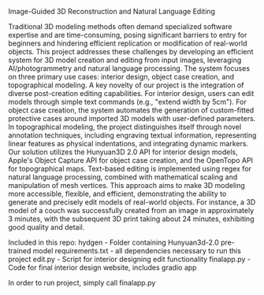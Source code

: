 Image-Guided 3D Reconstruction and Natural Language Editing

Traditional 3D modeling methods often demand specialized software expertise and are time-consuming, posing significant barriers to entry for beginners and hindering efficient replication or modification of real-world objects. This project addresses these challenges by developing an efficient system for 3D model creation and editing from input images, leveraging AI/photogrammetry and natural language processing. The system focuses on three primary use cases: interior design, object case creation, and topographical modeling. A key novelty of our project is the integration of diverse post-creation editing capabilities. For interior design, users can edit models through simple text commands (e.g., "extend width by 5cm"). For object case creation, the system automates the generation of custom-fitted protective cases around imported 3D models with user-defined parameters. In topographical modeling, the project distinguishes itself through novel annotation techniques, including engraving textual information, representing linear features as physical indentations, and integrating dynamic markers. Our solution utilizes the Hunyuan3D 2.0 API for interior design models, Apple's Object Capture API for object case creation, and the OpenTopo API for topographical maps. Text-based editing is implemented using regex for natural language processing, combined with mathematical scaling and manipulation of mesh vertices. This approach aims to make 3D modeling more accessible, flexible, and efficient, demonstrating the ability to generate and precisely edit models of real-world objects. For instance, a 3D model of a couch was successfully created from an image in approximately 3 minutes, with the subsequent 3D print taking about 24 minutes, exhibiting good quality and detail.

Included in this repo:
hydgen - Folder containing Hunyuan3d-2.0 pre-trained model
requirements.txt - all dependencies necessary to run this project
edit.py - Script for interior designing edit functionality
finalapp.py - Code for final interior design website, includes gradio app

In order to run project, simply call finalapp.py
